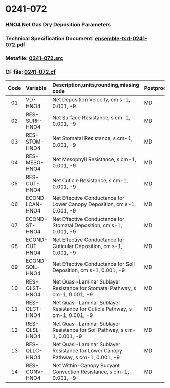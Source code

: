 # 0241-072
### HNO4 Net Gas Dry Deposition Parameters
### Technical Specification Document: [ensemble-tsd-0241-072.pdf](../tsd/ensemble-tsd-0241-072.pdf)
### Metafile: [0241-072.src](../src/0241-072.src)
### CF file: [0241-072.cf](../cf/0241-072.cf)
|Code|Variable|Description,units,rounding,missing code|Postprocessing|
|:-:|:-|:-|:-|
|01|VD-HNO4|Net Deposition Velocity, cm s-1, 0.001, -9|MD|
|02|RES-SURF-HNO4|Net Surface Resistance, s cm-1, 0.001, -9|MD|
|03|RES-STOM-HNO4|Net Stomatal Resistance, s cm-1, 0.001, -9|MD|
|04|RES-MESO-HNO4|Net Mesophyll Resistance, s cm-1, 0.001, -9|MD|
|05|RES-CUT-HNO4|Net Cuticle Resistance, s cm-1, 0.001, -9|MD|
|06|ECOND-LCAN-HNO4|Net Effective Conductance for Lower Canopy Deposition, cm s-1, 0.001, -9|MD|
|07|ECOND-ST-HNO4|Net Effective Conductance for Stomatal Deposition, cm s-1, 0.001, -9|MD|
|08|ECOND-CUT-HNO4|Net Effective Conductance for Cuticular Deposition, cm s-1, 0.001, -9|MD|
|09|ECOND-SOIL-HNO4|Net Effective Conductance for Soil Deposition, cm s-1, 0.001, -9|MD|
|10|RES-QLST-HNO4|Net Quasi-Laminar Sublayer Resistance for Stomatal Pathway, s cm-1, 0.001, -9|MD|
|11|RES-QLCT-HNO4|Net Quasi-Laminar Sublayer Resistance for Cuticle Pathway, s cm-1, 0.001, -9|MD|
|12|RES-QLSL-HNO4|Net Quasi-Laminar Sublayer Resistance for Soil  Pathway, s cm-1, 0.001, -9|MD|
|13|RES-QLLC-HNO4|Net Quasi-Laminar Sublayer Resistance for Lower Canopy Pathway, s cm-1, 0.001, -9|MD|
|14|RES-CONV-HNO4|Net Within-Canopy Buoyant Convection Resistance, s cm-1, 0.001, -9|MD|
